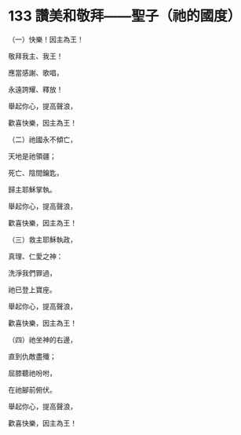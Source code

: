 # 133 讚美和敬拜——聖子（祂的國度）

（一）快樂！因主為王！

敬拜我主、我王！

應當感謝、歌唱，

永遠誇耀、釋放！

舉起你心，提高聲浪，

歡喜快樂，因主為王！

（二）祂國永不傾亡，

天地是祂領疆；

死亡、陰間鑰匙，

歸主耶穌掌執。

舉起你心，提高聲浪，

歡喜快樂，因主為王！

（三）救主耶穌執政，

真理、仁愛之神：

洗淨我們罪過，

祂已登上寶座。

舉起你心，提高聲浪，

歡喜快樂，因主為王！

（四）祂坐神的右邊，

直到仇敵盡殲；

屈膝聽祂吩咐，

在祂腳前俯伏。

舉起你心，提高聲浪，

歡喜快樂，因主為王！

